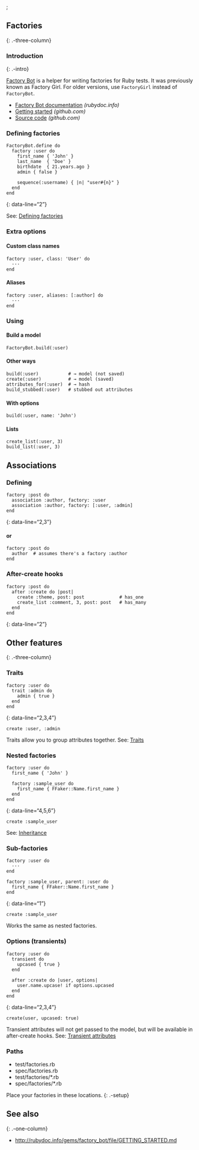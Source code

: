 ;

Factories
---------

{: .-three-column}

### Introduction

{: .-intro}

[Factory Bot](http://www.rubydoc.info/gems/factory_bot/) is a helper for writing factories for Ruby tests. It was previously known as Factory Girl. For older versions, use `FactoryGirl` instead of `FactoryBot`.

-   [Factory Bot documentation](http://www.rubydoc.info/gems/factory_bot/) *(rubydoc.info)*
-   [Getting started](https://github.com/thoughtbot/factory_bot/blob/master/GETTING_STARTED.md) *(github.com)*
-   [Source code](https://github.com/thoughtbot/factory_bot) *(github.com)*

### Defining factories

    FactoryBot.define do
      factory :user do
        first_name { 'John' }
        last_name  { 'Doe' }
        birthdate  { 21.years.ago }
        admin { false }

        sequence(:username) { |n| "user#{n}" }
      end
    end

{: data-line=“2”}

See: [Defining factories](http://www.rubydoc.info/gems/factory_bot/file/GETTING_STARTED.md#Defining_factories)

### Extra options

#### Custom class names

    factory :user, class: 'User' do
      ···
    end

#### Aliases

    factory :user, aliases: [:author] do
      ···
    end

### Using

#### Build a model

    FactoryBot.build(:user)

#### Other ways

    build(:user)           # → model (not saved)
    create(:user)          # → model (saved)
    attributes_for(:user)  # → hash
    build_stubbed(:user)   # stubbed out attributes

#### With options

    build(:user, name: 'John')

#### Lists

    create_list(:user, 3)
    build_list(:user, 3)

Associations
------------

### Defining

    factory :post do
      association :author, factory: :user
      association :author, factory: [:user, :admin]
    end

{: data-line=“2,3”}

#### or

    factory :post do
      author  # assumes there's a factory :author
    end

### After-create hooks

    factory :post do
      after :create do |post|
        create :theme, post: post             # has_one
        create_list :comment, 3, post: post   # has_many
      end
    end

{: data-line=“2”}

Other features
--------------

{: .-three-column}

### Traits

    factory :user do
      trait :admin do
        admin { true }
      end
    end

{: data-line=“2,3,4”}

    create :user, :admin

Traits allow you to group attributes together. See: [Traits](http://www.rubydoc.info/gems/factory_bot/file/GETTING_STARTED.md#Traits)

### Nested factories

    factory :user do
      first_name { 'John' }

      factory :sample_user do
        first_name { FFaker::Name.first_name }
      end
    end

{: data-line=“4,5,6”}

    create :sample_user

See: [Inheritance](http://www.rubydoc.info/gems/factory_bot/file/GETTING_STARTED.md#Inheritance)

### Sub-factories

    factory :user do
      ···
    end

    factory :sample_user, parent: :user do
      first_name { FFaker::Name.first_name }
    end

{: data-line=“1”}

    create :sample_user

Works the same as nested factories.

### Options (transients)

    factory :user do
      transient do
        upcased { true }
      end

      after :create do |user, options|
        user.name.upcase! if options.upcased
      end
    end

{: data-line=“2,3,4”}

    create(user, upcased: true)

Transient attributes will not get passed to the model, but will be available in after-create hooks. See: [Transient attributes](http://www.rubydoc.info/gems/factory_bot/file/GETTING_STARTED.md#Transient_Attributes)

### Paths

-   test/factories.rb
-   spec/factories.rb
-   test/factories/\*.rb
-   spec/factories/\*.rb

Place your factories in these locations. {: .-setup}

See also
--------

{: .-one-column}

-   <a href="http://rubydoc.info/gems/factory_bot/file/GETTING_STARTED.md" class="uri">http://rubydoc.info/gems/factory_bot/file/GETTING_STARTED.md</a>

